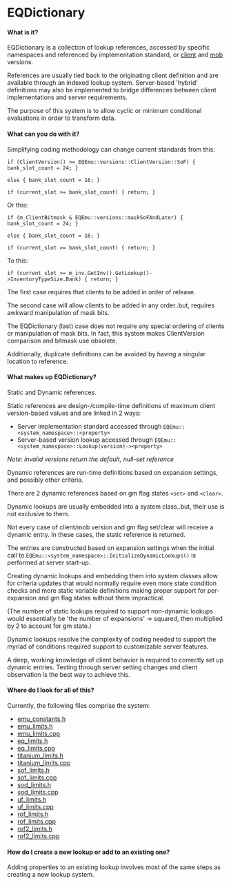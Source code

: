 # EQDictionary

#### What is it?

EQDictionary is a collection of lookup references, accessed by specific namespaces and referenced by implementation standard, or [client](https://github.com/EQEmu/Server/wiki/Client-Version-List) and [mob](https://github.com/EQEmu/Server/wiki/Mob-Version-List) versions.

References are usually tied back to the originating client definition and are available through an indexed lookup system. Server-based 'hybrid' definitions may also be implemented to bridge differences between client implementations and server requirements.

The purpose of this system is to allow cyclic or minimum conditional evaluations in order to transform data.  


#### What can you do with it?

Simplifying coding methodology can change current standards from this:

```text
if (ClientVersion() >= EQEmu::versions::ClientVersion::SoF) { bank_slot_count = 24; }

else { bank_slot_count = 16; }

if (current_slot >= bank_slot_count) { return; }
```

Or this:

```text
if (m_ClientBitmask & EQEmu::versions::maskSoFAndLater) { bank_slot_count = 24; }

else { bank_slot_count = 16; }

if (current_slot >= bank_slot_count) { return; }
```

To this:

```text
if (current_slot >= m_inv.GetInv().GetLookup()->InventoryTypeSize.Bank) { return; }
```

The first case requires that clients to be added in order of release.

The second case will allow clients to be added in any order..but, requires awkward manipulation of mask bits.

The EQDictionary \(last\) case does not require any special ordering of clients or manipulation of mask bits. In fact, this system makes ClientVersion comparison and bitmask use obsolete.

Additionally, duplicate definitions can be avoided by having a singular location to reference.  


#### What makes up EQDictionary?

Static and Dynamic references.

Static references are design-/compile-time definitions of maximum client version-based values and are linked in 2 ways:

* Server implementation standard accessed through `EQEmu::<system_namespace>::<property>`
* Server-based version lookup accessed through `EQEmu::<system_namespace>::Lookup(version)-><property>`

_Note: invalid versions return the default, null-set reference_

Dynamic references are run-time definitions based on expansion settings, and possibly other criteria.

There are 2 dynamic references based on gm flag states `<set>` and `<clear>`.

Dynamic lookups are usually embedded into a system class..but, their use is not exclusive to them.

Not every case of client/mob version and gm flag set/clear will receive a dynamic entry. In these cases, the static reference is returned.

The entries are constructed based on expansion settings when the initial call to `EQEmu::<system_namespace>::InitializeDynamicLookups()` is performed at server start-up.

Creating dynamic lookups and embedding them into system classes allow for criteria updates that would normally require even more state condition checks and more static variable definitions making proper support for per-expansion and gm flag states without them impractical.

\(The number of static lookups required to support non-dynamic lookups would essentially be 'the number of expansions' -&gt; squared, then multiplied by 2 to account for gm state.\)

Dynamic lookups resolve the complexity of coding needed to support the myriad of conditions required support to customizable server features.

A deep, working knowledge of client behavior is required to correctly set up dynamic entries. Testing through server setting changes and client observation is the best way to achieve this.  


#### Where do I look for all of this?

Currently, the following files comprise the system:

* [emu\_constants.h](https://github.com/EQEmu/Server/blob/master/common/emu_constants.h)
* [emu\_limits.h](https://github.com/EQEmu/Server/blob/master/common/emu_limits.h)
* [emu\_limits.cpp](https://github.com/EQEmu/Server/blob/master/common/emu_limits.cpp)
* [eq\_limits.h](https://github.com/EQEmu/Server/blob/master/common/eq_limits.h)
* [eq\_limits.cpp](https://github.com/EQEmu/Server/blob/master/common/eq_limits.cpp)
* [titanium\_limits.h](https://github.com/EQEmu/Server/blob/master/common/patches/titanium_limits.h)
* [titanium\_limits.cpp](https://github.com/EQEmu/Server/blob/master/common/patches/titanium_limits.cpp)
* [sof\_limits.h](https://github.com/EQEmu/Server/blob/master/common/patches/sof_limits.h)
* [sof\_limits.cpp](https://github.com/EQEmu/Server/blob/master/common/patches/sof_limits.cpp)
* [sod\_limits.h](https://github.com/EQEmu/Server/blob/master/common/patches/sod_limits.h)
* [sod\_limits.cpp](https://github.com/EQEmu/Server/blob/master/common/patches/sod_limits.cpp)
* [uf\_limits.h](https://github.com/EQEmu/Server/blob/master/common/patches/uf_limits.h)
* [uf\_limits.cpp](https://github.com/EQEmu/Server/blob/master/common/patches/uf_limits.cpp)
* [rof\_limits.h](https://github.com/EQEmu/Server/blob/master/common/patches/rof_limits.h)
* [rof\_limits.cpp](https://github.com/EQEmu/Server/blob/master/common/patches/rof_limits.cpp)
* [rof2\_limits.h](https://github.com/EQEmu/Server/blob/master/common/patches/rof2_limits.h)
* [rof2\_limits.cpp](https://github.com/EQEmu/Server/blob/master/common/patches/rof2_limits.cpp)

#### How do I create a new lookup or add to an existing one?

Adding properties to an existing lookup involves most of the same steps as creating a new lookup system.

